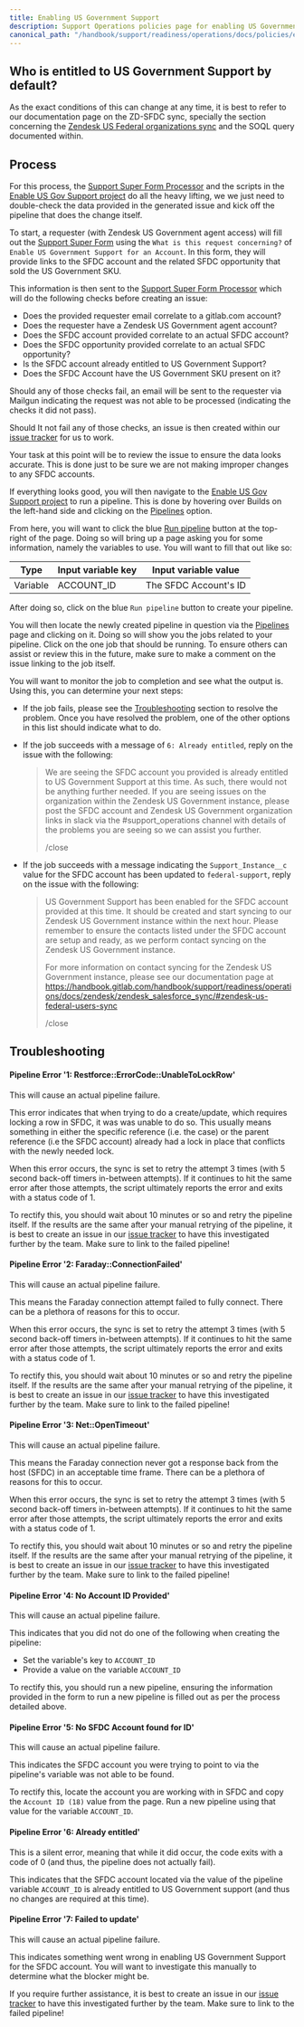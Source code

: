 ```yaml
---
title: Enabling US Government Support
description: Support Operations policies page for enabling US Government Support for non-eligible accounts
canonical_path: "/handbook/support/readiness/operations/docs/policies/enable_us_gov_support"
---
```


## Who is entitled to US Government Support by default?

As the exact conditions of this can change at any time, it is best to refer to
our documentation page on the ZD-SFDC sync, specially the section concerning the
[Zendesk US Federal organizations sync](../../zendesk/zendesk_salesforce_sync#zendesk-us-federal-organizations-sync)
and the SOQL query documented within.

## Process

For this process, the
[Support Super Form Processor](https://gitlab.com/gitlab-support-readiness/processors/support-super-form-processor)
and the scripts in the
[Enable US Gov Support project](https://gitlab.com/gitlab-support-readiness/zendesk-us-government/enable-us-gov-support)
do all the heavy lifting, we we just need to double-check the data provided in
the generated issue and kick off the pipeline that does the change itself.

To start, a requester (with Zendesk US Government agent access) will fill out
the
[Support Super Form](https://support-super-form-gitlab-com-support-support-op-651f22e90ce6d7.gitlab.io/)
using the `What is this request concerning?` of
`Enable US Government Support for an Account`. In this form, they will provide
links to the SFDC account and the related SFDC opportunity that sold the US
Government SKU.

This information is then sent to the
[Support Super Form Processor](https://gitlab.com/gitlab-support-readiness/processors/support-super-form-processor)
which will do the following checks before creating an issue:

- Does the provided requester email correlate to a gitlab.com account?
- Does the requester have a Zendesk US Government agent account?
- Does the SFDC account provided correlate to an actual SFDC account?
- Does the SFDC opportunity provided correlate to an actual SFDC opportunity?
- Is the SFDC account already entitled to US Government Support?
- Does the SFDC Account have the US Government SKU present on it?

Should any of those checks fail, an email will be sent to the requester via
Mailgun indicating the request was not able to be processed (indicating the
checks it did not pass).

Should It not fail any of those checks, an issue is then created within our
[issue tracker](https://gitlab.com/gitlab-com/support/support-ops/support-ops-project)
for us to work.

Your task at this point will be to review the issue to ensure the data looks
accurate. This is done just to be sure we are not making improper changes to any
SFDC accounts.

If everything looks good, you will then navigate to the
[Enable US Gov Support project](https://gitlab.com/gitlab-support-readiness/zendesk-us-government/enable-us-gov-support)
to run a pipeline. This is done by hovering over Builds on the left-hand side
and clicking on the
[Pipelines](https://gitlab.com/gitlab-support-readiness/zendesk-us-government/enable-us-gov-support/-/pipelines)
option.

From here, you will want to click the blue
[Run pipeline](https://gitlab.com/gitlab-support-readiness/zendesk-us-government/enable-us-gov-support/-/pipelines/new)
button at the top-right of the page. Doing so will bring up a page asking you
for some information, namely the variables to use. You will want to fill that
out like so:

| Type     | Input variable key | Input variable value  |
|----------|--------------------|-----------------------|
| Variable | ACCOUNT_ID         | The SFDC Account's ID |

After doing so, click on the blue `Run pipeline` button to create your pipeline.

You will then locate the newly created pipeline in question via the
[Pipelines](https://gitlab.com/gitlab-support-readiness/zendesk-us-government/enable-us-gov-support/-/pipelines)
page and clicking on it. Doing so will show you the jobs related to your
pipeline. Click on the one job that should be running. To ensure others can
assist or review this in the future, make sure to make a comment on the issue
linking to the job itself.

You will want to monitor the job to completion and see what the output is. Using
this, you can determine your next steps:

- If the job fails, please see the [Troubleshooting](#troubleshooting) section
  to resolve the problem. Once you have resolved the problem, one of the other
  options in this list should indicate what to do.
- If the job succeeds with a message of `6: Already entitled`, reply on the
  issue with the following:
  > We are seeing the SFDC account you provided is already entitled to US
  > Government Support at this time. As such, there would not be anything
  > further needed. If you are seeing issues on the organization within the
  > Zendesk US Government instance, please post the SFDC account and Zendesk US
  > Government organization links in slack via the #support_operations channel
  > with details of the problems you are seeing so we can assist you further.
  >
  > /close

- If the job succeeds with a message indicating the `Support_Instance__c` value
  for the SFDC account has been updated to `federal-support`, reply on the issue
  with the following:
  > US Government Support has been enabled for the SFDC account provided at this
  > time. It should be created and start syncing to our Zendesk US Government
  > instance within the next hour. Please remember to ensure the contacts listed
  > under the SFDC account are setup and ready, as we perform contact syncing on
  > the Zendesk US Government instance.
  >
  > For more information on contact syncing for the Zendesk US Government
  > instance, please see our documentation page at
  > https://handbook.gitlab.com/handbook/support/readiness/operations/docs/zendesk/zendesk_salesforce_sync/#zendesk-us-federal-users-sync
  >
  > /close


## Troubleshooting

#### Pipeline Error '1: Restforce::ErrorCode::UnableToLockRow'

This will cause an actual pipeline failure.

This error indicates that when trying to do a create/update, which requires
locking a row in SFDC, it was was unable to do so. This usually means something
in either the specific reference (i.e. the case) or the parent reference (i.e
the SFDC account) already had a lock in place that conflicts with the newly
needed lock.

When this error occurs, the sync is set to retry the attempt 3 times (with 5
second back-off timers in-between attempts). If it continues to hit the same
error after those attempts, the script ultimately reports the error and exits
with a status code of 1.

To rectify this, you should wait about 10 minutes or so and retry the pipeline
itself. If the results are the same after your manual retrying of the pipeline,
it is best to create an issue in our
[issue tracker](https://gitlab.com/gitlab-com/support/support-ops/support-ops-project/-/issues/new)
to have this investigated further by the team. Make sure to link to the failed
pipeline!

#### Pipeline Error '2: Faraday::ConnectionFailed'

This will cause an actual pipeline failure.

This means the Faraday connection attempt failed to fully connect. There can be
a plethora of reasons for this to occur.

When this error occurs, the sync is set to retry the attempt 3 times (with 5
second back-off timers in-between attempts). If it continues to hit the same
error after those attempts, the script ultimately reports the error and exits
with a status code of 1.

To rectify this, you should wait about 10 minutes or so and retry the pipeline
itself. If the results are the same after your manual retrying of the pipeline,
it is best to create an issue in our
[issue tracker](https://gitlab.com/gitlab-com/support/support-ops/support-ops-project/-/issues/new)
to have this investigated further by the team. Make sure to link to the failed
pipeline!

#### Pipeline Error '3: Net::OpenTimeout'

This will cause an actual pipeline failure.

This means the Faraday connection never got a response back from the host (SFDC)
in an acceptable time frame. There can be a plethora of reasons for this to
occur.

When this error occurs, the sync is set to retry the attempt 3 times (with 5
second back-off timers in-between attempts). If it continues to hit the same
error after those attempts, the script ultimately reports the error and exits
with a status code of 1.

To rectify this, you should wait about 10 minutes or so and retry the pipeline
itself. If the results are the same after your manual retrying of the pipeline,
it is best to create an issue in our
[issue tracker](https://gitlab.com/gitlab-com/support/support-ops/support-ops-project/-/issues/new)
to have this investigated further by the team. Make sure to link to the failed
pipeline!

#### Pipeline Error '4: No Account ID Provided'

This will cause an actual pipeline failure.

This indicates that you did not do one of the following when creating the
pipeline:

- Set the variable's key to `ACCOUNT_ID`
- Provide a value on the variable `ACCOUNT_ID`

To rectify this, you should run a new pipeline, ensuring the information
provided in the form to run a new pipeline is filled out as per the process
detailed above.

#### Pipeline Error '5: No SFDC Account found for ID'

This will cause an actual pipeline failure.

This indicates the SFDC account you were trying to point to via the pipeline's
variable was not able to be found.

To rectify this, locate the account you are working with in SFDC and copy the
`Account ID (18)` value from the page. Run a new pipeline using that value for
the variable `ACCOUNT_ID`.

#### Pipeline Error '6: Already entitled'

This is a silent error, meaning that while it did occur, the code exits with a
code of 0 (and thus, the pipeline does not actually fail).

This indicates that the SFDC account located via the value of the pipeline
variable `ACCOUNT_ID` is already entitled to US Government support (and thus no
changes are required at this time).

#### Pipeline Error '7: Failed to update'

This will cause an actual pipeline failure.

This indicates something went wrong in enabling US Government Support for the
SFDC account. You will want to investigate this manually to determine what the
blocker might be.

If you require further assistance, it is best to create an issue in our
[issue tracker](https://gitlab.com/gitlab-com/support/support-ops/support-ops-project/-/issues/new)
to have this investigated further by the team. Make sure to link to the failed
pipeline!
